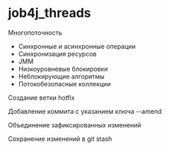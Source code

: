 # job4j_threads


Многопоточность

- Синхронные и асинхронные операции
- Синхронизация ресурсов
- JMM
- Низкоуровневые блокировки
- Неблокирующие алгоритмы
- Потокобезопасные коллекции

Создание ветки hotfix

Добавление коммита с указанием ключа --amend

Объединение зафиксированных изменений

Сохранение изменений в git stash
